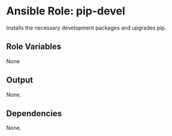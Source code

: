 Ansible Role: pip-devel
=======================

Installs the necessary development packages and upgrades pip.

Role Variables
--------------

None


Output
------

None.


Dependencies
------------

None.